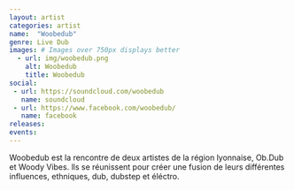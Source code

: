 ```yaml
---
layout: artist
categories: artist
name:  "Woobedub"
genre: Live Dub
images: # Images over 750px displays better
  - url: img/woobedub.png
    alt: Woobedub
    title: Woobedub
social:
 - url: https://soundcloud.com/woobedub
   name: soundcloud
 - url: https://www.facebook.com/woobedub/
   name: facebook
releases:
events:
---
```

Woobedub est la rencontre de deux artistes de la région lyonnaise, Ob.Dub et Woody Vibes. lls se réunissent pour créer une fusion de leurs différentes influences, ethniques, dub, dubstep et éléctro.

